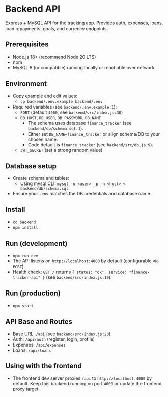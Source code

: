# Backend API

Express + MySQL API for the tracking app. Provides auth, expenses, loans, loan repayments, goals, and currency endpoints.

## Prerequisites

- Node.js 18+ (recommend Node 20 LTS)
- npm
- MySQL 8 (or compatible) running locally or reachable over network

## Environment

- Copy example and edit values:
  - `cp backend/.env.example backend/.env`
- Required variables (see `backend/.env.example:1`):
  - `PORT` (default `4000`, see `backend/src/index.js:30`)
  - `DB_HOST`, `DB_USER`, `DB_PASSWORD`, `DB_NAME`
    - The schema uses database `finance_tracker` (see `backend/db/schema.sql:1`).
    - Either set `DB_NAME=finance_tracker` or align schema/DB to your chosen name.
    - Code default is `finance_tracker` (see `backend/src/db.js:9`).
  - `JWT_SECRET` (set a strong random value)

## Database setup

- Create schema and tables:
  - Using mysql CLI: `mysql -u <user> -p -h <host> < backend/db/schema.sql`
- Ensure your `.env` matches the DB credentials and database name.

## Install

- `cd backend`
- `npm install`

## Run (development)

- `npm run dev`
- The API listens on `http://localhost:4000` by default (configurable via `PORT`).
- Health check: `GET /` returns `{ status: "ok", service: "finance-tracker-api" }` (see `backend/src/index.js:19`).

## Run (production)

- `npm start`

## API Base and Routes

- Base URL: `/api` (see `backend/src/index.js:23`).
- Auth: `/api/auth` (register, login, profile)
- Expenses: `/api/expenses`
- Loans: `/api/loans`

## Using with the frontend

- The frontend dev server proxies `/api` to `http://localhost:4000` by default. Keep this backend running on port `4000` or update the frontend proxy target.
